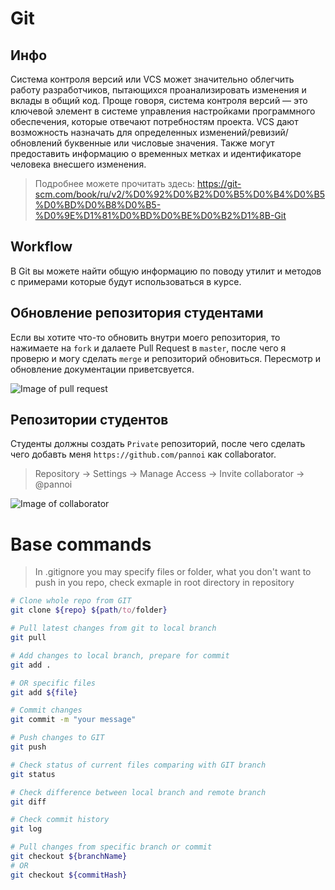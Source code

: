 # Git

## Инфо

Система контроля версий или VCS может значительно облегчить работу разработчиков, пытающихся проанализировать изменения и вклады в общий код. Проще говоря, система контроля версий — это ключевой элемент в системе управления настройками программного обеспечения, которые отвечают потребностям проекта. VCS дают возможность назначать для определенных изменений/ревизий/обновлений буквенные или числовые значения. Также могут предоставить информацию о временных метках и идентификаторе человека внесшего изменения. 

> Подробнее можете прочитать здесь:
https://git-scm.com/book/ru/v2/%D0%92%D0%B2%D0%B5%D0%B4%D0%B5%D0%BD%D0%B8%D0%B5-%D0%9E%D1%81%D0%BD%D0%BE%D0%B2%D1%8B-Git

## Workflow

В Git вы можете найти общую информацию по поводу утилит и методов с примерами которые будут использоваться в курсе.

## Обновление репозитория студентами

Если вы хотите что-то обновить внутри моего репозитория, то нажимаете на ```fork``` и далаете Pull Request в ```master```, после чего я проверю и могу сделать ```merge``` и репозиторий обновиться. Пересмотр и обновление документации приветсвуется.

![Image of pull request](https://github.com/pannoi/tpt/blob/master/git/images/pullRequest.png)

## Репозитории студентов

Студенты должны создать ```Private``` репозиторий, после чего сделать чего добавть меня ```https://github.com/pannoi``` как collaborator.

> Repository -> Settings -> Manage Access -> Invite collaborator -> @pannoi

![Image of collaborator](https://github.com/pannoi/tpt/blob/master/git/images/collaborators.PNG)

# Base commands

> In .gitignore you may specify files or folder, what you don't want to push in you repo, check exmaple in root directory in repository

```bash
# Clone whole repo from GIT 
git clone ${repo} ${path/to/folder}

# Pull latest changes from git to local branch
git pull

# Add changes to local branch, prepare for commit
git add .

# OR specific files
git add ${file}

# Commit changes
git commit -m "your message"

# Push changes to GIT 
git push

# Check status of current files comparing with GIT branch
git status

# Check difference between local branch and remote branch
git diff

# Check commit history 
git log

# Pull changes from specific branch or commit
git checkout ${branchName}
# OR
git checkout ${commitHash}
```
